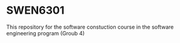 # SWEN6301
This repository for the software constuction course in the software engineering program (Groub 4)
